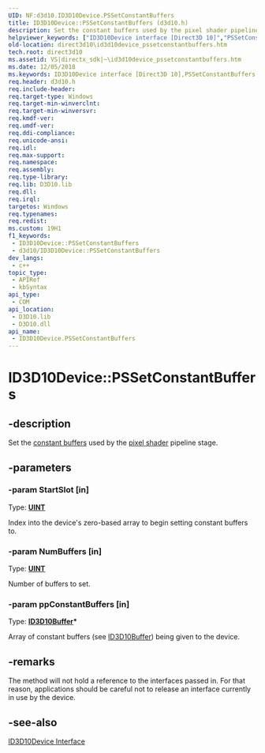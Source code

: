 ```yaml
---
UID: NF:d3d10.ID3D10Device.PSSetConstantBuffers
title: ID3D10Device::PSSetConstantBuffers (d3d10.h)
description: Set the constant buffers used by the pixel shader pipeline stage.
helpviewer_keywords: ["ID3D10Device interface [Direct3D 10]","PSSetConstantBuffers method","ID3D10Device.PSSetConstantBuffers","ID3D10Device::PSSetConstantBuffers","PSSetConstantBuffers","PSSetConstantBuffers method [Direct3D 10]","PSSetConstantBuffers method [Direct3D 10]","ID3D10Device interface","d3d10/ID3D10Device::PSSetConstantBuffers","direct3d10.id3d10device_pssetconstantbuffers","e734dbaf-deb3-e52f-f92f-645994c1bd7d"]
old-location: direct3d10\id3d10device_pssetconstantbuffers.htm
tech.root: direct3d10
ms.assetid: VS|directx_sdk|~\id3d10device_pssetconstantbuffers.htm
ms.date: 12/05/2018
ms.keywords: ID3D10Device interface [Direct3D 10],PSSetConstantBuffers method, ID3D10Device.PSSetConstantBuffers, ID3D10Device::PSSetConstantBuffers, PSSetConstantBuffers, PSSetConstantBuffers method [Direct3D 10], PSSetConstantBuffers method [Direct3D 10],ID3D10Device interface, d3d10/ID3D10Device::PSSetConstantBuffers, direct3d10.id3d10device_pssetconstantbuffers, e734dbaf-deb3-e52f-f92f-645994c1bd7d
req.header: d3d10.h
req.include-header: 
req.target-type: Windows
req.target-min-winverclnt: 
req.target-min-winversvr: 
req.kmdf-ver: 
req.umdf-ver: 
req.ddi-compliance: 
req.unicode-ansi: 
req.idl: 
req.max-support: 
req.namespace: 
req.assembly: 
req.type-library: 
req.lib: D3D10.lib
req.dll: 
req.irql: 
targetos: Windows
req.typenames: 
req.redist: 
ms.custom: 19H1
f1_keywords:
 - ID3D10Device::PSSetConstantBuffers
 - d3d10/ID3D10Device::PSSetConstantBuffers
dev_langs:
 - c++
topic_type:
 - APIRef
 - kbSyntax
api_type:
 - COM
api_location:
 - D3D10.lib
 - D3D10.dll
api_name:
 - ID3D10Device.PSSetConstantBuffers
---
```


# ID3D10Device::PSSetConstantBuffers


## -description

Set the <a href="https://docs.microsoft.com/windows/desktop/direct3d10/d3d10-graphics-programming-guide-resources-types">constant buffers</a> used by the <a href="https://docs.microsoft.com/previous-versions/bb205146(v=vs.85)">pixel shader</a> pipeline stage.

## -parameters

### -param StartSlot [in]

Type: <b><a href="https://docs.microsoft.com/windows/desktop/WinProg/windows-data-types">UINT</a></b>

Index into the device's zero-based array to begin setting constant buffers to.

### -param NumBuffers [in]

Type: <b><a href="https://docs.microsoft.com/windows/desktop/WinProg/windows-data-types">UINT</a></b>

Number of buffers to set.

### -param ppConstantBuffers [in]

Type: <b><a href="https://docs.microsoft.com/windows/desktop/api/d3d10/nn-d3d10-id3d10buffer">ID3D10Buffer</a>*</b>

Array of constant buffers (see <a href="https://docs.microsoft.com/windows/desktop/api/d3d10/nn-d3d10-id3d10buffer">ID3D10Buffer</a>) being given to the device.

## -remarks

The method will not hold a reference to the interfaces passed in. For that reason, applications should be careful not to release an interface currently in use by the device.

## -see-also

<a href="https://docs.microsoft.com/windows/desktop/api/d3d10/nn-d3d10-id3d10device">ID3D10Device Interface</a>

